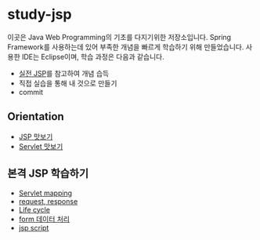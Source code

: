 # study-jsp

이곳은 Java Web Programming의 기초를 다지기위한 저장소입니다. Spring Framework를 사용하는데 있어 부족한 개념을 빠르게 학습하기 위해 만들었습니다. 사용한 IDE는 Eclipse이며, 학습 과정은 다음과 같습니다.

* [실전 JSP](https://www.inflearn.com/course/%EC%8B%A4%EC%A0%84-jsp_renew/dashboard)를 참고하여 개념 습득
* 직접 실습을 통해 내 것으로 만들기 
* commit

## Orientation

* [JSP 맛보기](/lec03Pjt001)
* [Servlet 맛보기](/lec04Pjt001)

## 본격 JSP 학습하기

* [Servlet mapping](/servletmappingtest)
* [request, response](/servletrequest)
* [Life cycle](/servletrequest)
* [form 데이터 처리](/lec08Pjt001)
* [jsp script](/lec09Pjt001)